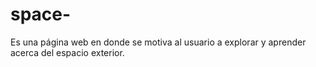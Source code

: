 # space-
Es una página web en donde se motiva al usuario a explorar y aprender acerca del espacio exterior.
